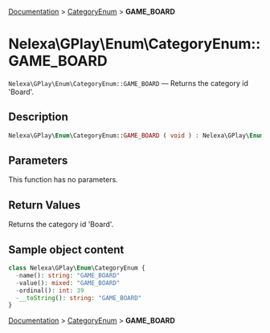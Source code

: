 [Documentation](../../README.md) > [CategoryEnum](README.md) > **GAME_BOARD**

# Nelexa\GPlay\Enum\CategoryEnum::GAME_BOARD
`Nelexa\GPlay\Enum\CategoryEnum::GAME_BOARD` — Returns the category id 'Board'.

## Description
```php
Nelexa\GPlay\Enum\CategoryEnum::GAME_BOARD ( void ) : Nelexa\GPlay\Enum\CategoryEnum
```

## Parameters
This function has no parameters.

## Return Values
Returns the category id 'Board'.

## Sample object content
```php
class Nelexa\GPlay\Enum\CategoryEnum {
  -name(): string: "GAME_BOARD"
  -value(): mixed: "GAME_BOARD"
  -ordinal(): int: 39
  -__toString(): string: "GAME_BOARD"
}
```

[Documentation](../../README.md) > [CategoryEnum](README.md) > **GAME_BOARD**
